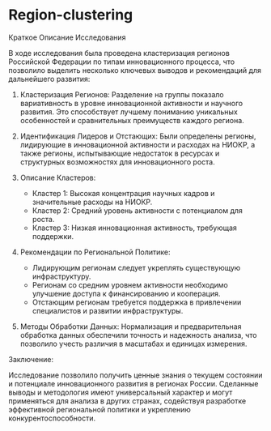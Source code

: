 # Region-clustering

Краткое Описание Исследования

В ходе исследования была проведена кластеризация регионов Российской Федерации по типам инновационного процесса, что позволило выделить несколько ключевых выводов и рекомендаций для дальнейшего развития:

1. Кластеризация Регионов: Разделение на группы показало вариативность в уровне инновационной активности и научного развития. Это способствует лучшему пониманию уникальных особенностей и сравнительных преимуществ каждого региона.

2. Идентификация Лидеров и Отстающих: Были определены регионы, лидирующие в инновационной активности и расходах на НИОКР, а также регионы, испытывающие недостаток в ресурсах и структурных возможностях для инновационного роста.

3. Описание Кластеров:
   - Кластер 1: Высокая концентрация научных кадров и значительные расходы на НИОКР.
   - Кластер 2: Средний уровень активности с потенциалом для роста.
   - Кластер 3: Низкая инновационная активность, требующая поддержки.

4. Рекомендации по Региональной Политике: 
   - Лидирующим регионам следует укреплять существующую инфраструктуру.
   - Регионам со средним уровнем активности необходимо улучшение доступа к финансированию и кооперация.
   - Отстающим регионам требуется поддержка в привлечении специалистов и развитии инфраструктуры.

5. Методы Обработки Данных: Нормализация и предварительная обработка данных обеспечили точность и надежность анализа, что позволило учесть различия в масштабах и единицах измерения.

Заключение:

Исследование позволило получить ценные знания о текущем состоянии и потенциале инновационного развития в регионах России. Сделанные выводы и методология имеют универсальный характер и могут применяться для анализа в других странах, содействуя разработке эффективной региональной политики и укреплению конкурентоспособности.

